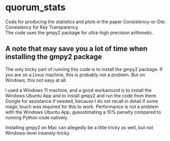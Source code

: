 # quorum_stats

Code for producing the statistics and plots in the paper Consistency-or-Die: Consistency for Key Transparency.</br>
The code uses the gmpy2 package for ultra-high precision arithmetic.

## A note that may save you a lot of time when installing the gmpy2 package
The only tricky part of running this code is to install the gmpy2 package.
If you are on a Linux machine, this is probably not a problem.
But on Windows, this not easy at all.

I used a Windows 11 machine, and a good workaround is to install the Windows Ubuntu App and to install gmpy2 and run the code from there.
Google for assistance if needed, because I do not recall in detail if some magic touch was required for this to work.
Performance is not a problem with the Windows Ubuntu App, guesstimating a 10% penalty compared to running Python code natively.

Installing gmpy2 on Mac can allegedly be a little tricky as well, but not Windows-level insanely-tricky.
